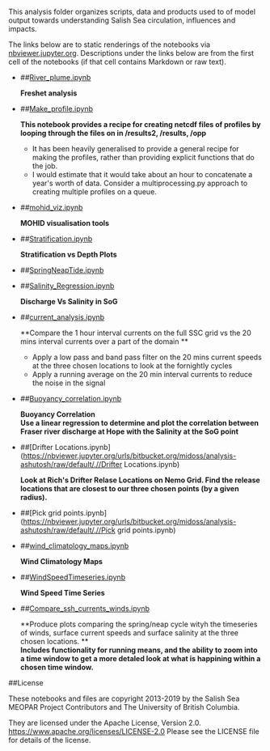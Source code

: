 This analysis folder organizes scripts, data and products used to  of model output towards understanding Salish Sea circulation, influences and impacts.

The links below are to static renderings of the notebooks via
[nbviewer.jupyter.org](https://nbviewer.jupyter.org/).
Descriptions under the links below are from the first cell of the notebooks
(if that cell contains Markdown or raw text).

* ##[River_plume.ipynb](https://nbviewer.jupyter.org/urls/bitbucket.org/midoss/analysis-ashutosh/raw/default/.//River_plume.ipynb)  
    
    **Freshet analysis**  

* ##[Make_profile.ipynb](https://nbviewer.jupyter.org/urls/bitbucket.org/midoss/analysis-ashutosh/raw/default/.//Make_profile.ipynb)  
    
    **This notebook provides a recipe for creating netcdf files of profiles by looping through the files on in /results2, /results, /opp**  
    - It has been heavily generalised to provide a general recipe for making the profiles, rather than providing explicit functions that do the job.  
    - I would estimate that it would take about an hour to concatenate a year's worth of data. Consider a multiprocessing.py approach to creating multiple profiles on a queue.   

* ##[mohid_viz.ipynb](https://nbviewer.jupyter.org/urls/bitbucket.org/midoss/analysis-ashutosh/raw/default/.//mohid_viz.ipynb)  
    
    **MOHID visualisation tools**  

* ##[Stratification.ipynb](https://nbviewer.jupyter.org/urls/bitbucket.org/midoss/analysis-ashutosh/raw/default/.//Stratification.ipynb)  
    
    **Stratification vs Depth Plots**  

* ##[SpringNeapTide.ipynb](https://nbviewer.jupyter.org/urls/bitbucket.org/midoss/analysis-ashutosh/raw/default/.//SpringNeapTide.ipynb)  
    
* ##[Salinity_Regression.ipynb](https://nbviewer.jupyter.org/urls/bitbucket.org/midoss/analysis-ashutosh/raw/default/.//Salinity_Regression.ipynb)  
    
    **Discharge Vs Salinity in SoG**  

* ##[current_analysis.ipynb](https://nbviewer.jupyter.org/urls/bitbucket.org/midoss/analysis-ashutosh/raw/default/.//current_analysis.ipynb)  
    
    **Compare the 1 hour interval currents on the full SSC grid vs the 20 mins interval currents over a part of the domain **  
    - Apply a low pass and band pass filter on the 20 mins current speeds at the three chosen locations to look at the fornightly cycles  
    - Apply a running average on the 20 min interval currents to reduce the noise in the signal  

* ##[Buoyancy_correlation.ipynb](https://nbviewer.jupyter.org/urls/bitbucket.org/midoss/analysis-ashutosh/raw/default/.//Buoyancy_correlation.ipynb)  
    
    **Buoyancy Correlation**  
    **Use a linear regression to determine and plot the correlation between Fraser river discharge at Hope with the Salinity at the SoG point**  

* ##[Drifter Locations.ipynb](https://nbviewer.jupyter.org/urls/bitbucket.org/midoss/analysis-ashutosh/raw/default/.//Drifter Locations.ipynb)  
    
    **Look at Rich's Drifter Relase Locations on Nemo Grid. Find the release locations that are closest to our three chosen points (by a given radius).**  

* ##[Pick grid points.ipynb](https://nbviewer.jupyter.org/urls/bitbucket.org/midoss/analysis-ashutosh/raw/default/.//Pick grid points.ipynb)  
    
* ##[wind_climatology_maps.ipynb](https://nbviewer.jupyter.org/urls/bitbucket.org/midoss/analysis-ashutosh/raw/default/.//wind_climatology_maps.ipynb)  
    
    **Wind Climatology Maps**  

* ##[WindSpeedTimeseries.ipynb](https://nbviewer.jupyter.org/urls/bitbucket.org/midoss/analysis-ashutosh/raw/default/.//WindSpeedTimeseries.ipynb)  
    
    **Wind Speed Time Series**  

* ##[Compare_ssh_currents_winds.ipynb](https://nbviewer.jupyter.org/urls/bitbucket.org/midoss/analysis-ashutosh/raw/default/.//Compare_ssh_currents_winds.ipynb)  
    
    **Produce plots comparing the spring/neap cycle wityh the timeseries of winds, surface current speeds and surface salinity at the three chosen locations. **  
    **Includes functionality for running means, and the ability to zoom into a time window to get a more detaled look at what is happining within a chosen time window.**  


##License

These notebooks and files are copyright 2013-2019
by the Salish Sea MEOPAR Project Contributors
and The University of British Columbia.

They are licensed under the Apache License, Version 2.0.
https://www.apache.org/licenses/LICENSE-2.0
Please see the LICENSE file for details of the license.
